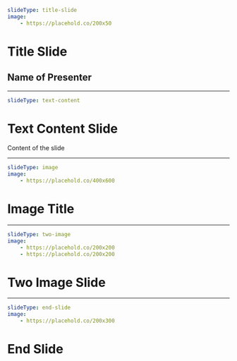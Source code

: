 ```yaml
slideType: title-slide
image: 
	- https://placehold.co/200x50
```

# Title Slide

## Name of Presenter

---

```yaml
slideType: text-content
```

# Text Content Slide

Content of the slide

---

```yaml
slideType: image
image: 
	- https://placehold.co/400x600
```

# Image Title

---

```yaml
slideType: two-image
image:
	- https://placehold.co/200x200
	- https://placehold.co/200x200
```

# Two Image Slide

---

```yaml
slideType: end-slide
image:
	- https://placehold.co/200x300
```

# End Slide